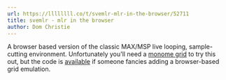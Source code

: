 ```yaml
---
url: https://llllllll.co/t/svemlr-mlr-in-the-browser/52711
title: svemlr - mlr in the browser
author: Dom Christie
---
```


A browser based version of the classic MAX/MSP live looping, sample-cutting  environment. Unfortunately you'll need a [monome grid](https://monome.org/docs/grid/) to try this out, but the code is [available](https://github.com/taperinstruments/svemlr) if someone fancies adding a browser-based grid emulation.
